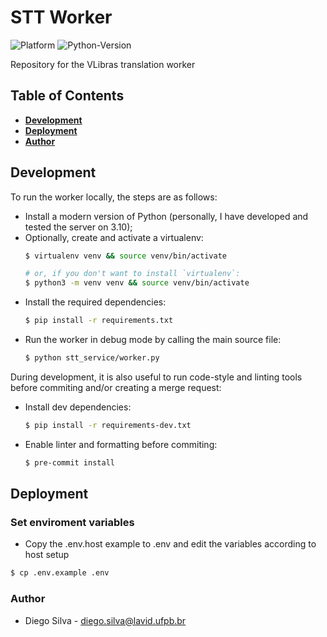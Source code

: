 # STT Worker

![Platform](https://img.shields.io/badge/platform-Linux-lightgrey.svg)
![Python-Version](https://img.shields.io/badge/Python-3.10-green)

Repository for the VLibras translation worker

## Table of Contents
- **[Development](#development)**
- **[Deployment](#deployment)**
- **[Author](#author)**


## Development

To run the worker locally, the steps are as follows:
- Install a modern version of Python (personally, I have developed and tested the server on 3.10);
- Optionally, create and activate a virtualenv:
  ```bash
  $ virtualenv venv && source venv/bin/activate

  # or, if you don't want to install `virtualenv`:
  $ python3 -m venv venv && source venv/bin/activate
  ```
- Install the required dependencies:
  ```bash
  $ pip install -r requirements.txt
  ```
- Run the worker in debug mode by calling the main source file:
  ```bash
  $ python stt_service/worker.py
  ```

During development, it is also useful to run code-style and linting tools before commiting and/or creating a merge request:
- Install dev dependencies:
  ```bash
  $ pip install -r requirements-dev.txt
  ```
- Enable linter and formatting before commiting:
  ```bash
  $ pre-commit install
  ```

## Deployment

### Set enviroment variables

- Copy the .env.host example to .env and edit the variables according to host setup
```bash
$ cp .env.example .env
```


### Author

* Diego Silva - <diego.silva@lavid.ufpb.br>